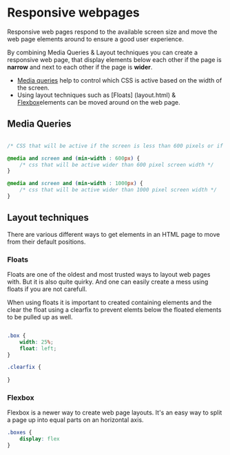 <!DOCTYPE html>
# Responsive webpages</h1>

Responsive web pages respond to the available screen size and move the web page elements around to ensure a good user experience.

By combining Media Queries & Layout techniques you can create a responsive web page, that display elements below each other if the page is **narrow** and next to each other if the page is **wider**.
		
* [Media queries](href="media-query.html">) help to control which CSS is active based on the width of the screen.
* Using layout techniques such as [Floats] (layout.html) & [Flexbox](layout.flex.html)elements can be moved around on the web page.

## Media Queries

```css

/* CSS that will be active if the screen is less than 600 pixels or if the screen is wider id it's not over ridden in a media query. */

@media and screen and (min-width : 600px) {
	/* css that will be active wider than 600 pixel screen width */
}

@media and screen and (min-width : 1000px) {
	/* css that will be active wider than 1000 pixel screen width */
}

```

## Layout techniques

There are various different ways to get elements in an HTML page to move from their default positions.

### Floats

Floats are one of the oldest and most trusted ways to layout web pages with. But it is also quite quirky. And one can easily create a mess using floats if you are not carefull.

When using floats it is important to created containing elements and the clear the float using a clearfix to prevent elemts below the floated elements to be pulled up as well.

```css

.box {
	width: 25%;
	float: left;
}

.clearfix {
	
}

```

### Flexbox

Flexbox is a newer way to create web page layouts. It's an easy way to split a page up into equal parts on an horizontal axis.

```css
.boxes {
	display: flex
}
```

